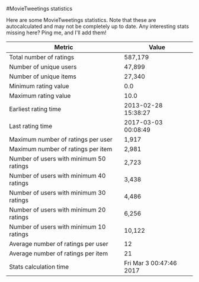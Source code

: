 #MovieTweetings statistics

Here are some MovieTweetings statistics. Note that these are autocalculated and may not be completely up to date. Any interesting stats missing here? Ping me, and I'll add them!

Metric | Value
--- | ---
Total number of ratings                 | 587,179
Number of unique users                  | 47,899
Number of unique items                  | 27,340
Minimum rating value                    | 0.0
Maximum rating value                    | 10.0
Earliest rating time                    | 2013-02-28 15:38:27
Last rating time                        | 2017-03-03 00:08:49
Maximum number of ratings per user      | 1,917
Maximum number of ratings per item      | 2,981
Number of users with minimum 50 ratings | 2,723
Number of users with minimum 40 ratings | 3,438
Number of users with minimum 30 ratings | 4,486
Number of users with minimum 20 ratings | 6,256
Number of users with minimum 10 ratings | 10,122
Average number of ratings per user      | 12
Average number of ratings per item      | 21
Stats calculation time                  | Fri Mar  3 00:47:46 2017

